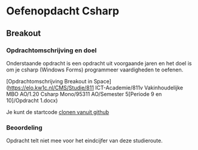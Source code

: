 # Oefenopdacht Csharp

## Breakout 

### Opdrachtomschrijving en doel

Onderstaande opdracht is een opdracht uit voorgaande jaren en het doel is om je csharp (Windows Forms) programmeer vaardigheden te oefenen. 

[Opdrachtomschrijving Breakout in Space](https://elo.kw1c.nl/CMS/Studie/811 ICT-Academie/811v Vakinhoudelijke MBO  AO/1.20 Csharp Mono/95311 AO/Semester 5[Periode 9 en 10]/Opdracht 1.docx)


Je kunt de startcode [clonen vanuit github](https://github.com/ictacademiekw1c/Csharp.git)

### Beoordeling

Opdracht telt niet mee voor het eindcijfer van deze studieroute. 